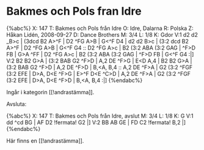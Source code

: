 # Bakmes och Pols fran Idre

{%abc%}
X: 147
T: Bakmes och Pols från Idre
O: Idre, Dalarna
R: Polska
Z: Håkan Lidén, 2008-09-27
D: Dance Brothers
M: 3/4
L: 1/8
K: Gdor
V:1
d2 d2 _B>c | (3dcd B2 A>^F | D2 ^FG A>B | G<^F D4 | d2 d2 B>c | (3:2 dcd B2 A>^F | 
D2 ^FG A>B | G<^F G4 :: D2 ^FG A>c | B2 (3:2 ABA (3:2 GAG | ^F>D F<G A>B | 
G>A ^F<G E>F | D2 ^FG A>c | B2 (3:2 ABA (3:2 GAG | ^F>D F<G A>B | G<^F G4 :|]
V:2
B2 B2 G>A | (3:2 BAB G2 ^F>D | A,2 DE ^F>G | E<D A,4 | B2 B2 G>A | (3:2 BAB G2 ^F>D | 
A,2 DE ^F>D | B,<A, B,4 :: A,2 DE ^F>A | G2 (3:2 ^FGF (3:2 EFE | D>A, D<E ^F>G |
E>^F D<E ^C>D | A,2 DE ^F>A | G2 (3:2 ^FGF (3:2 EFE | D>A, D<E ^F>D | B,<A, B,4 :|]
{%endabc%}

Ingår i kategorin [[!andrastämma]].

Avsluta:

{%abc%}
X: 147
T: Bakmes och Pols från Idre, avslut
M: 3/4
L: 1/8
K: G
V:1 
dd ^cd BG | AF D2 !fermata! G2 |]
V:2
BB AB GE | FD C2 !fermata! B,2 |] 
{%endabc%}

Här finns en [[!andrastämma]].
